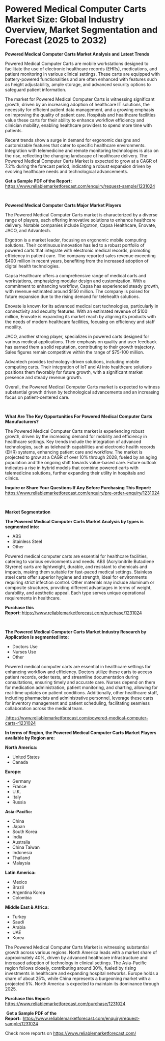 <p><h1>Powered Medical Computer Carts Market Size: Global Industry Overview, Market Segmentation and Forecast (2025 to 2032)</h1></p><p><strong>Powered Medical Computer Carts Market Analysis and Latest Trends</strong></p>
<p><p>Powered Medical Computer Carts are mobile workstations designed to facilitate the use of electronic healthcare records (EHRs), medications, and patient monitoring in various clinical settings. These carts are equipped with battery-powered functionalities and are often enhanced with features such as height adjustability, ample storage, and advanced security options to safeguard patient information. </p><p>The market for Powered Medical Computer Carts is witnessing significant growth, driven by an increasing adoption of healthcare IT solutions, the necessity for efficient patient data management, and a growing emphasis on improving the quality of patient care. Hospitals and healthcare facilities value these carts for their ability to enhance workflow efficiency and clinician mobility, enabling healthcare providers to spend more time with patients.</p><p>Recent trends show a surge in demand for ergonomic designs and customizable features that cater to specific healthcare environments. Integration with telemedicine and remote monitoring technologies is also on the rise, reflecting the changing landscape of healthcare delivery. The Powered Medical Computer Carts Market is expected to grow at a CAGR of 7.2% during the forecast period, indicating a robust expansion driven by evolving healthcare needs and technological advancements.</p></p>
<p><strong>Get a Sample PDF of the Report:&nbsp;</strong> <a href="https://www.reliablemarketforecast.com/enquiry/request-sample/1231024?utm_campaign=3084&utm_medium=2&utm_source=Github&utm_content=ia&utm_term=05032025&utm_id=powered-medical-computer-carts">https://www.reliablemarketforecast.com/enquiry/request-sample/1231024</a></p>
<p>&nbsp;</p>
<p><strong>Powered Medical Computer Carts Major Market Players</strong></p>
<p><p>The Powered Medical Computer Carts market is characterized by a diverse range of players, each offering innovative solutions to enhance healthcare delivery. Notable companies include Ergotron, Capsa Healthcare, Enovate, JACO, and Advantech.</p><p>Ergotron is a market leader, focusing on ergonomic mobile computing solutions. Their continuous innovation has led to a robust portfolio of powered carts that integrate with electronic medical records, promoting efficiency in patient care. The company reported sales revenue exceeding $400 million in recent years, benefiting from the increased adoption of digital health technologies.</p><p>Capsa Healthcare offers a comprehensive range of medical carts and workstations, emphasizing modular design and customization. With a commitment to enhancing workflow, Capsa has experienced steady growth, with revenue estimated around $150 million. The company is poised for future expansion due to the rising demand for telehealth solutions.</p><p>Enovate is known for its advanced medical cart technologies, particularly in connectivity and security features. With an estimated revenue of $100 million, Enovate is expanding its market reach by aligning its products with the needs of modern healthcare facilities, focusing on efficiency and staff mobility.</p><p>JACO, another strong player, specializes in powered carts designed for various medical applications. Their emphasis on quality and user feedback has earned them a solid reputation, contributing to their growth trajectory. Sales figures remain competitive within the range of $75-100 million.</p><p>Advantech provides technology-driven solutions, including mobile computing carts. Their integration of IoT and AI into healthcare solutions positions them favorably for future growth, with a significant market presence and steady revenue growth.</p><p>Overall, the Powered Medical Computer Carts market is expected to witness substantial growth driven by technological advancements and an increasing focus on patient-centered care.</p></p>
<p>&nbsp;</p>
<p><strong>What Are The Key Opportunities For Powered Medical Computer Carts Manufacturers?</strong></p>
<p><p>The Powered Medical Computer Carts market is experiencing robust growth, driven by the increasing demand for mobility and efficiency in healthcare settings. Key trends include the integration of advanced technologies, such as telehealth capabilities and electronic health records (EHR) systems, enhancing patient care and workflow. The market is projected to grow at a CAGR of over 10% through 2028, fueled by an aging population and the ongoing shift towards value-based care. Future outlook indicates a rise in hybrid models that combine powered carts with telemedicine solutions, further expanding their utility in hospitals and clinics.</p></p>
<p><strong>Inquire or Share Your Questions If Any Before Purchasing This Report:</strong> <a href="https://www.reliablemarketforecast.com/enquiry/pre-order-enquiry/1231024?utm_campaign=3084&utm_medium=2&utm_source=Github&utm_content=ia&utm_term=05032025&utm_id=powered-medical-computer-carts">https://www.reliablemarketforecast.com/enquiry/pre-order-enquiry/1231024</a></p>
<p>&nbsp;</p>
<p><strong>Market Segmentation</strong></p>
<p><strong>The Powered Medical Computer Carts Market Analysis by types is segmented into:</strong></p>
<p><ul><li>ABS</li><li>Stainless Steel</li><li>Other</li></ul></p>
<p><p>Powered medical computer carts are essential for healthcare facilities, catering to various environments and needs. ABS (Acrylonitrile Butadiene Styrene) carts are lightweight, durable, and resistant to chemicals and impacts, making them suitable for fast-paced medical settings. Stainless steel carts offer superior hygiene and strength, ideal for environments requiring strict infection control. Other materials may include aluminum or composite structures, providing different advantages in terms of weight, durability, and aesthetic appeal. Each type serves unique operational requirements in healthcare.</p></p>
<p><strong>Purchase this Report:&nbsp;</strong><a href="https://www.reliablemarketforecast.com/purchase/1231024?utm_campaign=3084&utm_medium=2&utm_source=Github&utm_content=ia&utm_term=05032025&utm_id=powered-medical-computer-carts">https://www.reliablemarketforecast.com/purchase/1231024</a></p>
<p>&nbsp;</p>
<p><strong>The Powered Medical Computer Carts Market Industry Research by Application is segmented into:</strong></p>
<p><ul><li>Doctors Use</li><li>Nurses Use</li><li>Other</li></ul></p>
<p><p>Powered medical computer carts are essential in healthcare settings for enhancing workflow and efficiency. Doctors utilize these carts to access patient records, order tests, and streamline documentation during consultations, ensuring timely and accurate care. Nurses depend on them for medication administration, patient monitoring, and charting, allowing for real-time updates on patient conditions. Additionally, other healthcare staff, including pharmacists and administrative personnel, leverage these carts for inventory management and patient scheduling, facilitating seamless collaboration across the medical team.</p></p>
<p><a href="https://www.reliablemarketforecast.com/powered-medical-computer-carts-r1231024?utm_campaign=3084&utm_medium=2&utm_source=Github&utm_content=ia&utm_term=05032025&utm_id=powered-medical-computer-carts">&nbsp;https://www.reliablemarketforecast.com/powered-medical-computer-carts-r1231024</a></p>
<p><strong>In terms of Region, the Powered Medical Computer Carts Market Players available by Region are:</strong></p>
<p>
    <p> <strong> North America: </strong>
        <ul>
            <li>United States</li>
            <li>Canada</li>
        </ul>
        </p> 
    <p> <strong> Europe: </strong>
        <ul>
            <li>Germany</li>
            <li>France</li>
            <li>U.K.</li>
            <li>Italy</li>
            <li>Russia</li>
        </ul>
        </p> 
    <p> <strong> Asia-Pacific: </strong>
        <ul>
            <li>China</li>
            <li>Japan</li>
            <li>South Korea</li>
            <li>India</li>
            <li>Australia</li>
            <li>China Taiwan</li>
            <li>Indonesia</li>
            <li>Thailand</li>
            <li>Malaysia</li>
        </ul>
        </p> 
    <p> <strong> Latin America: </strong>
        <ul>
            <li>Mexico</li>
            <li>Brazil</li>
            <li>Argentina Korea</li>
            <li>Colombia</li>
        </ul>
        </p> 
    <p> <strong> Middle East & Africa: </strong>
        <ul>
            <li>Turkey</li>
            <li>Saudi</li>
            <li>Arabia</li>
            <li>UAE</li>
            <li>Korea</li>
        </ul>
    </p>
    </p>
<p><p>The Powered Medical Computer Carts Market is witnessing substantial growth across various regions. North America leads with a market share of approximately 40%, driven by advanced healthcare infrastructure and increased adoption of technology in clinical settings. The Asia-Pacific region follows closely, contributing around 30%, fueled by rising investments in healthcare and expanding hospital networks. Europe holds a share of about 25%, while China represents a burgeoning market with a projected 5%. North America is expected to maintain its dominance through 2025.</p></p>
<p><strong>Purchase this Report: </strong><a href="https://www.reliablemarketforecast.com/purchase/1231024?utm_campaign=3084&utm_medium=2&utm_source=Github&utm_content=ia&utm_term=05032025&utm_id=powered-medical-computer-carts">https://www.reliablemarketforecast.com/purchase/1231024</a></p>
<p>&nbsp;<strong>Get a Sample PDF of the Report:&nbsp;&nbsp;</strong><a href="https://www.reliablemarketforecast.com/enquiry/request-sample/1231024?utm_campaign=3084&utm_medium=2&utm_source=Github&utm_content=ia&utm_term=05032025&utm_id=powered-medical-computer-carts">https://www.reliablemarketforecast.com/enquiry/request-sample/1231024</a></p>
<p><strong></strong></p>
<p>Check more reports on <a href="https://www.reliablemarketforecast.com/?utm_campaign=3084&utm_medium=2&utm_source=Github&utm_content=ia&utm_term=05032025&utm_id=powered-medical-computer-carts">https://www.reliablemarketforecast.com/</a></p>